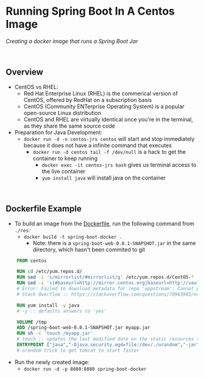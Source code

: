 # Running Spring Boot In A Centos Image
*Creating a docker image that runs a Spring Boot Jar*

<br>

## Overview
* CentOS vs RHEL:
    * Red Hat Enterprise Linux (RHEL) is the commerical version of CentOS, offered by RedHat on a subscription basis
    * CentOS (Community ENTerprise Operating System) is a popular open-source Linux distribution
    * CentOS and RHEL are virtually identical once you're in the terminal, as they share the same source code
* Preparation for Java Development:
    * `docker run -d -n centos-jrs centos` will start and stop immediately because it does not have a infinite command that executes
        * `docker run -d centos tail -f /dev/null` is a hack to get the container to keep running
            * `docker exec -it centos-jrs bash` gives us terminal access to the live container
            * `yum install java` will install java on the container

<br>

## Dockerfile Example
* To build an image from the [Dockerfile](./res/Dockerfile), run the following command from `./res`:
    * `docker build -t spring-boot-docker .`
        * Note: there is a `spring-boot-web-0.0.1-SNAPSHOT.jar` in the same directory, which hasn't been commited to git
```Dockerfile
    FROM centos

    RUN cd /etc/yum.repos.d/
    RUN sed -i 's/mirrorlist/#mirrorlist/g' /etc/yum.repos.d/CentOS-*
    RUN sed -i 's|#baseurl=http://mirror.centos.org|baseurl=http://vault.centos.org|g' /etc/yum.repos.d/CentOS-*
    # Error: Failed to download metadata for repo 'appstream': Cannot prepare internal mirrorlist: No URLs in mirrorlist
    # Stack Overflow :: https://stackoverflow.com/questions/70963985/error-failed-to-download-metadata-for-repo-appstream-cannot-prepare-internal/70964301#70964301

    RUN yum install -y java
    # -y :: defaults answers to 'yes'

    VOLUME /tmp
    ADD /spring-boot-web-0.0.1-SNAPSHOT.jar myapp.jar
    RUN sh -c 'touch /myapp.jar'
    # touch :: updates the last modified date on the static resources (e.g images), mitigating caching issues
    ENTRYPOINT ["java","-Djava.security.egd=file:/dev/./urandom","-jar","/myapp.jar"]
    # urandom trick to get tomcat to start faster
```
* Run the newly created image:
    * `docker run -d -p 8080:8080 spring-boot-docker`
